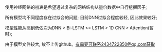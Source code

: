 使用神经网络的初衷是希望通过复杂的网络结构从量价数据中自行挖掘因子;  

所有模型均不同程度存在过拟合的问题; 目前DNN过拟合程度较轻, 因此效果较好;  

模型性能从高到低依次为DNN > Bi-LSTM >= LSTM > 1D CNN > Attention(暂时);  

由于模型文件较大, 故不上传github。有需要可联系2434722850@qq.com获取
